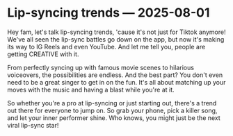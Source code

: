 # Lip-syncing trends — 2025-08-01

Hey fam, let's talk lip-syncing trends, 'cause it's not just for Tiktok anymore! We've all seen the lip-sync battles go down on the app, but now it's making its way to IG Reels and even YouTube. And let me tell you, people are getting CREATIVE with it.

From perfectly syncing up with famous movie scenes to hilarious voiceovers, the possibilities are endless. And the best part? You don't even need to be a great singer to get in on the fun. It's all about matching up your moves with the music and having a blast while you're at it.

So whether you're a pro at lip-syncing or just starting out, there's a trend out there for everyone to jump on. So grab your phone, pick a killer song, and let your inner performer shine. Who knows, you might just be the next viral lip-sync star!